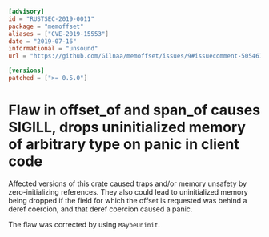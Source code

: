 ```toml
[advisory]
id = "RUSTSEC-2019-0011"
package = "memoffset"
aliases = ["CVE-2019-15553"]
date = "2019-07-16"
informational = "unsound"
url = "https://github.com/Gilnaa/memoffset/issues/9#issuecomment-505461490"

[versions]
patched = [">= 0.5.0"]
```

# Flaw in offset_of and span_of causes SIGILL, drops uninitialized memory of arbitrary type on panic in client code

Affected versions of this crate caused traps and/or memory unsafety by zero-initializing references.
They also could lead to uninitialized memory being dropped if the field for which the offset is requested was behind a deref coercion, and that deref coercion caused a panic.

The flaw was corrected by using `MaybeUninit`.
